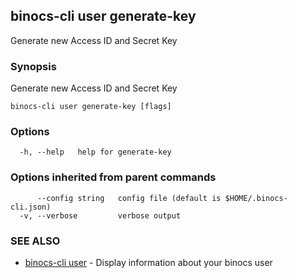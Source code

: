 ## binocs-cli user generate-key

Generate new Access ID and Secret Key

### Synopsis


Generate new Access ID and Secret Key


```
binocs-cli user generate-key [flags]
```

### Options

```
  -h, --help   help for generate-key
```

### Options inherited from parent commands

```
      --config string   config file (default is $HOME/.binocs-cli.json)
  -v, --verbose         verbose output
```

### SEE ALSO

* [binocs-cli user](binocs-cli_user.md)	 - Display information about your binocs user

